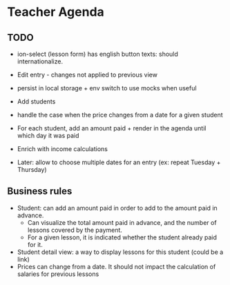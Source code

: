# Teacher Agenda

## TODO

- ion-select (lesson form) has english button texts: should internationalize.
- Edit entry - changes not applied to previous view
- persist in local storage + env switch to use mocks when useful
- Add students
- handle the case when the price changes from a date for a given student
- For each student, add an amount paid + render in the agenda until which day it was paid
- Enrich with income calculations

- Later: allow to choose multiple dates for an entry (ex: repeat Tuesday + Thursday)

## Business rules

- Student: can add an amount paid in order to add to the amount paid in advance.
    - Can visualize the total amount paid in advance, and the number of lessons covered by the payment.
    - For a given lesson, it is indicated whether the student already paid for it.
- Student detail view: a way to display lessons for this student (could be a link)
- Prices can change from a date. It should not impact the calculation of salaries for previous lessons
